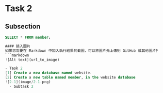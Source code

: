 # Task 2
## Subsection
```sql
SELECT * FROM member;

#### 插入圖片
如果您需要在 Markdown 中加入執行結果的截圖，可以將圖片先上傳到 GitHub 或其他圖片托管服務，然後使用下列語法插入圖片：
```markdown
![Alt text](url_to_image)

- Task 2
[1] Create a new database named website.
[2] Create a new table named member, in the website database
![2-1](image/2-1.png)
  - Subtask 2


